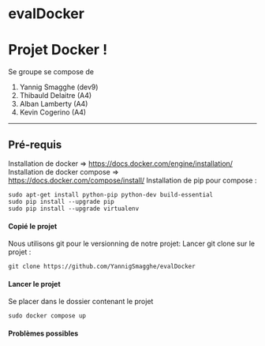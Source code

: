 # evalDocker
Projet Docker !
===================


Se groupe se compose de

 1. Yannig Smagghe (dev9)
 2. Thibauld Delaitre (A4)
 3. Alban Lamberty (A4)
 4. Kevin Cogerino (A4)

----------

Pré-requis
-------------
Installation de docker => https://docs.docker.com/engine/installation/
Installation de docker compose => https://docs.docker.com/compose/install/
Installation de pip pour compose :
```
sudo apt-get install python-pip python-dev build-essential 
sudo pip install --upgrade pip 
sudo pip install --upgrade virtualenv 
```

#### <i class="icon-upload"></i>Copié le projet

Nous utilisons git pour le versionning de notre projet:
Lancer git clone sur le projet : 
```
git clone https://github.com/YannigSmagghe/evalDocker
```

#### <i class="icon-pencil"></i> Lancer le projet
Se placer dans le dossier contenant le projet
```
sudo docker compose up
```

#### <i class="icon-trash"></i> Problèmes possibles

